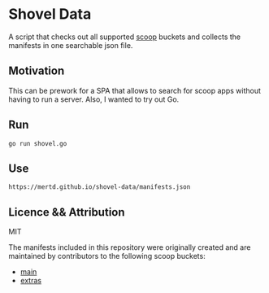 # Shovel Data

A script that checks out all supported [scoop](https://scoop.sh/) buckets and collects the manifests in one searchable json file.

## Motivation

This can be prework for a SPA that allows to search for scoop apps without having to run a server. Also, I wanted to try out Go.

## Run

`go run shovel.go`

## Use

`https://mertd.github.io/shovel-data/manifests.json`

## Licence && Attribution

MIT

The manifests included in this repository were originally created and are maintained by contributors to the following scoop buckets:
* [main](https://github.com/ScoopInstaller/Main)
* [extras](https://github.com/lukesampson/scoop-extras)